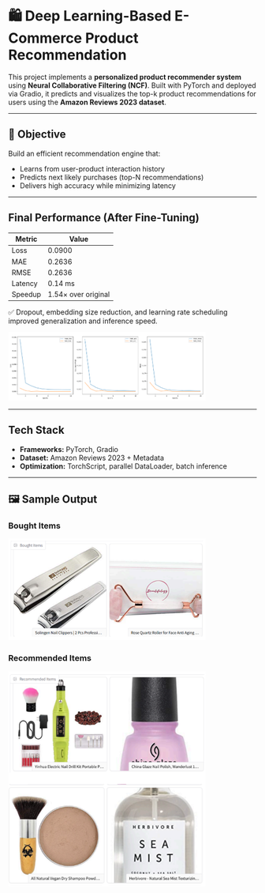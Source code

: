# 🛍️ Deep Learning-Based E-Commerce Product Recommendation

This project implements a **personalized product recommender system** using **Neural Collaborative Filtering (NCF)**. Built with PyTorch and deployed via Gradio, it predicts and visualizes the top-k product recommendations for users using the **Amazon Reviews 2023 dataset**.

---

## 🎯 Objective

Build an efficient recommendation engine that:
- Learns from user-product interaction history
- Predicts next likely purchases (top-N recommendations)
- Delivers high accuracy while minimizing latency

---


## Final Performance (After Fine-Tuning)

| Metric   | Value     |
|----------|-----------|
| Loss     | 0.0900    |
| MAE      | 0.2636    |
| RMSE     | 0.2636    |
| Latency  | 0.14 ms   |
| Speedup  | 1.54× over original |

✅ Dropout, embedding size reduction, and learning rate scheduling improved generalization and inference speed.

<img src="screenshots/Metrics.png" width="400"/>

---

## Tech Stack

- **Frameworks:** PyTorch, Gradio
- **Dataset:** Amazon Reviews 2023 + Metadata
- **Optimization:** TorchScript, parallel DataLoader, batch inference

---

## 🖼️ Sample Output

### Bought Items
<img src="screenshots/Purchased.png" width="400"/>

### Recommended Items
<img src="screenshots/Recommended.png" width="400"/>

